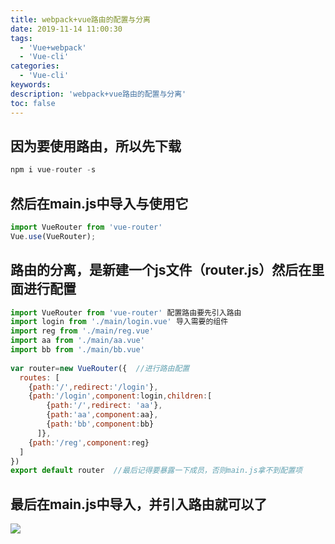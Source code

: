 ```yaml
---
title: webpack+vue路由的配置与分离
date: 2019-11-14 11:00:30
tags:
  - 'Vue+webpack'
  - 'Vue-cli'
categories:
  - 'Vue-cli'
keywords:
description: 'webpack+vue路由的配置与分离'
toc: false
---
```


## 因为要使用路由，所以先下载
``` js
npm i vue-router -s
```

## 然后在main.js中导入与使用它

``` js
import VueRouter from 'vue-router'
Vue.use(VueRouter);
```

## 路由的分离，是新建一个js文件（router.js）然后在里面进行配置

``` js
import VueRouter from 'vue-router' 配置路由要先引入路由
import login from './main/login.vue' 导入需要的组件
import reg from './main/reg.vue'
import aa from './main/aa.vue'
import bb from './main/bb.vue'
 
var router=new VueRouter({  //进行路由配置
  routes: [
    {path:'/',redirect:'/login'},
    {path:'/login',component:login,children:[
        {path:'/',redirect: 'aa'},
        {path:'aa',component:aa},
        {path:'bb',component:bb}
      ]},
    {path:'/reg',component:reg}
  ]
})
export default router  //最后记得要暴露一下成员，否则main.js拿不到配置项
```

## 最后在main.js中导入，并引入路由就可以了

![](https://wx1.sinaimg.cn/large/ed984376ly1g8xe01vro7j20jj0as3yg.jpg)
